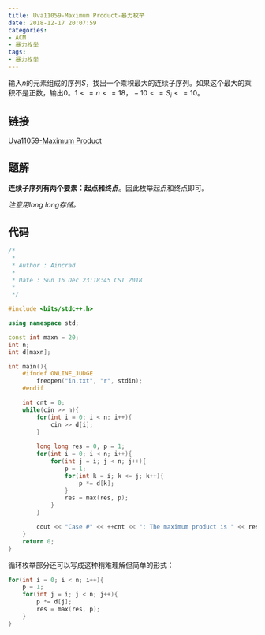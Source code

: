 ```yaml
---
title: Uva11059-Maximum Product-暴力枚举
date: 2018-12-17 20:07:59
categories:
- ACM
- 暴力枚举
tags:
- 暴力枚举
---
```

输入$n$的元素组成的序列$S$，找出一个乘积最大的连续子序列。如果这个最大的乘积不是正数，输出0。$1 <=n <= 18，-10 <= S_i <= 10$。

## 链接
[Uva11059-Maximum Product](https://vjudge.net/problem/UVA-11059)

## 题解
**连续子序列有两个要素：起点和终点**。因此枚举起点和终点即可。

*注意用long long存储。*

## 代码
```C++
/*
 *
 * Author : Aincrad
 *
 * Date : Sun 16 Dec 23:18:45 CST 2018
 *
 */

#include <bits/stdc++.h>

using namespace std;

const int maxn = 20;
int n;
int d[maxn];

int main(){
    #ifndef ONLINE_JUDGE
        freopen("in.txt", "r", stdin);
    #endif

    int cnt = 0;
    while(cin >> n){
        for(int i = 0; i < n; i++){
            cin >> d[i];
        }
        
        long long res = 0, p = 1;
        for(int i = 0; i < n; i++){
            for(int j = i; j < n; j++){
                p = 1;
                for(int k = i; k <= j; k++){
                    p *= d[k];
                }
                res = max(res, p);
            }
        }        

        cout << "Case #" << ++cnt << ": The maximum product is " << res << "." << endl << endl;
    }
    return 0;
}
```
循环枚举部分还可以写成这种稍难理解但简单的形式：
```C++
for(int i = 0; i < n; i++){
    p = 1;
    for(int j = i; j < n; j++){
        p *= d[j];
        res = max(res, p);
    }
}
```